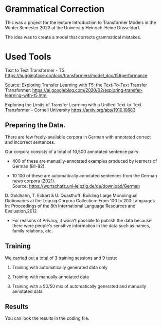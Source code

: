 
# Grammatical Correction

This was a project for the lecture Introduction to Transformer Models in the Winter Semester 2023 at the University Heinrich-Heine Düsseldorf.

The idea was to create a model that corrects grammatical mistakes.

# Used Tools

Text to Text Transformer - T5: https://huggingface.co/docs/transformers/model_doc/t5#performance

Source:
Exploring Transfer Learning with T5: the Text-To-Text Transfer Transformer: https://ai.googleblog.com/2020/02/exploring-transfer-learning-with-t5.html

Exploring the Limits of Transfer Learning with a Unified Text-to-Text Transformer - Cornell University https://arxiv.org/abs/1910.10683

## Preparing the Data.

There are few freely-available corpora in German with annotated correct and incorrect sentences. 

Our corpora consists of a total of 10,500 annotated sentence pairs:

- 400 of these are manually-annotated examples produced by learners of German (B1-B2).
      
- 10 100 of these are automatically annotated sentences from the German news corpora (2021).  
Source: https://wortschatz.uni-leipzig.de/de/download/German

D. Goldhahn, T. Eckart & U. Quasthoff: Building Large Monolingual Dictionaries at the Leipzig Corpora Collection: From 100 to 200 Languages In: Proceedings of the 8th International Language Resources and Evaluation,2012 

* For reasons of Privacy, it wasn't possible to publish the data because there were people's sensitive information in the data such as names, family relations, etc.

## Training

We carried out a total of 3 training sessions and 9 tests:

1) Training with automatically generated data only

2) Training with manually annotated data

3) Training with a 50/50 mix of automatically generated and manually annotated data

## Results 

You can look the results in the coding file.
